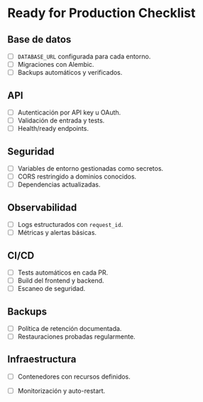 # Ready for Production Checklist

## Base de datos
- [ ] `DATABASE_URL` configurada para cada entorno.
- [ ] Migraciones con Alembic.
- [ ] Backups automáticos y verificados.

## API
- [ ] Autenticación por API key u OAuth.
- [ ] Validación de entrada y tests.
- [ ] Health/ready endpoints.

## Seguridad
- [ ] Variables de entorno gestionadas como secretos.
- [ ] CORS restringido a dominios conocidos.
- [ ] Dependencias actualizadas.

## Observabilidad
- [ ] Logs estructurados con `request_id`.
- [ ] Métricas y alertas básicas.

## CI/CD
- [ ] Tests automáticos en cada PR.
- [ ] Build del frontend y backend.
- [ ] Escaneo de seguridad.

## Backups
- [ ] Política de retención documentada.
- [ ] Restauraciones probadas regularmente.

## Infraestructura
- [ ] Contenedores con recursos definidos.
- [ ] Monitorización y auto-restart.

